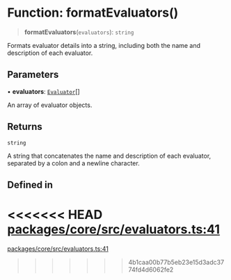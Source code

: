 # Function: formatEvaluators()

> **formatEvaluators**(`evaluators`): `string`

Formats evaluator details into a string, including both the name and description of each evaluator.

## Parameters

• **evaluators**: [`Evaluator`](../interfaces/Evaluator.md)[]

An array of evaluator objects.

## Returns

`string`

A string that concatenates the name and description of each evaluator, separated by a colon and a newline character.

## Defined in

<<<<<<< HEAD
[packages/core/src/evaluators.ts:41](https://github.com/8bitsats/eliza/blob/b6c06b96b915454d08a65f46cfdce8da763cbf85/packages/core/src/evaluators.ts#L41)
=======
[packages/core/src/evaluators.ts:41](https://github.com/ai16z/eliza/blob/7fcf54e7fb2ba027d110afcc319c0b01b3f181dc/packages/core/src/evaluators.ts#L41)
>>>>>>> 4b1caa00b77b5eb23e15d3adc3774fd4d6062fe2
